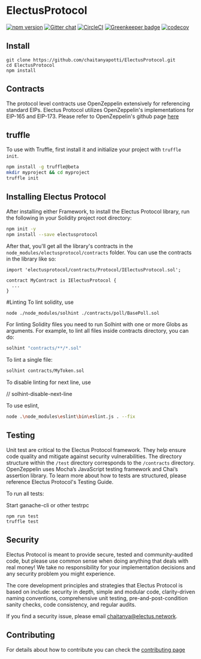 # ElectusProtocol

<!-- <img align="center" src="./img/colonyNetwork_color.svg" /> -->

[![npm version](https://badge.fury.io/js/electusprotocol.svg)](https://badge.fury.io/js/electusprotocol)
[![Gitter chat](https://badges.gitter.im/gitterHQ/gitter.png)](https://gitter.im/ElectusProtocol/Lobby)
[![CircleCI](https://circleci.com/gh/chaitanyapotti/ElectusProtocol/tree/master.svg?style=shield)](https://circleci.com/gh/chaitanyapotti/ElectusProtocol/tree/master)
[![Greenkeeper badge](https://badges.greenkeeper.io/chaitanyapotti/ElectusProtocol.svg)](https://greenkeeper.io/)
[![codecov](https://codecov.io/gh/chaitanyapotti/ElectusProtocol/branch/master/graph/badge.svg)](https://codecov.io/gh/chaitanyapotti/ElectusProtocol)

## Install

```
git clone https://github.com/chaitanyapotti/ElectusProtocol.git
cd ElectusProtocol
npm install
```

## Contracts

The protocol level contracts use OpenZeppelin extensively for referencing standard EIPs.
Electus Protocol utilizes OpenZeppelin's implementations for EIP-165 and EIP-173.
Please refer to OpenZeppelin's github page [here](https://github.com/OpenZeppelin/openzeppelin-solidity)

## truffle

To use with Truffle, first install it and initialize your project with `truffle init`.

```sh
npm install -g truffle@beta
mkdir myproject && cd myproject
truffle init
```

## Installing Electus Protocol

After installing either Framework, to install the Electus Protocol library, run the following in your Solidity project root directory:

```sh
npm init -y
npm install --save electusprotocol
```

After that, you'll get all the library's contracts in the `node_modules/electusprotocol/contracts` folder. You can use the contracts in the library like so:

```solidity
import 'electusprotocol/contracts/Protocol/IElectusProtocol.sol';

contract MyContract is IElectusProtocol {
  ...
}
```

#Linting
To lint solidity, use

```sh
node ./node_modules/solhint ./contracts/poll/BasePoll.sol
```

For linting Solidity files you need to run Solhint with one or more Globs as arguments. For example, to lint all files inside contracts directory, you can do:

```sh
solhint "contracts/**/*.sol"
```

To lint a single file:

```sh
solhint contracts/MyToken.sol
```

To disable linting for next line, use

// solhint-disable-next-line

To use eslint,

```sh
node .\node_modules\eslint\bin\eslint.js . --fix
```

## Testing

Unit test are critical to the Electus Protocol framework. They help ensure code quality and mitigate against security vulnerabilities. The directory structure within the `/test` directory corresponds to the `/contracts` directory. OpenZeppelin uses Mocha’s JavaScript testing framework and Chai’s assertion library. To learn more about how to tests are structured, please reference Electus Protocol's Testing Guide.

To run all tests:

Start ganache-cli or other testrpc

```
npm run test
truffle test
```

## Security

Electus Protocol is meant to provide secure, tested and community-audited code, but please use common sense when doing anything that deals with real money! We take no responsibility for your implementation decisions and any security problem you might experience.

The core development principles and strategies that Electus Protocol is based on include: security in depth, simple and modular code, clarity-driven naming conventions, comprehensive unit testing, pre-and-post-condition sanity checks, code consistency, and regular audits.

If you find a security issue, please email [chaitanya@electus.network](mailto:chaitanya@electus.network).

## Contributing

For details about how to contribute you can check the [contributing page](CONTRIBUTING.md)
